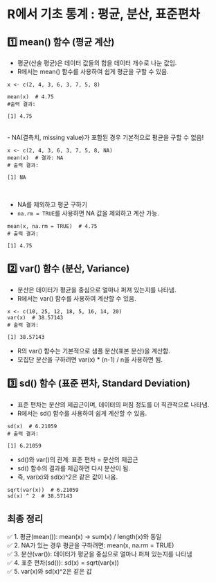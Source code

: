 # R에서 기초 통계 : 평균, 분산, 표준편차

## 1️⃣ mean() 함수 (평균 계산)
- 평균(산술 평균)은 데이터 값들의 합을 데이터 개수로 나눈 값임.
- R에서는 mean() 함수를 사용하여 쉽게 평균을 구할 수 있음.
```
x <- c(2, 4, 3, 6, 3, 7, 5, 8)

mean(x)  # 4.75
#출력 결과:

[1] 4.75
```

<br>
- NA(결측치, missing value)가 포함된 경우 기본적으로 평균을 구할 수 없음!

```
x <- c(2, 4, 3, 6, 3, 7, 5, 8, NA)
mean(x)  # 결과: NA
# 출력 결과:

[1] NA
```
<br>

 
- NA를 제외하고 평균 구하기
-  `na.rm = TRUE`를 사용하면 NA 값을 제외하고 계산 가능.
```
mean(x, na.rm = TRUE)  # 4.75
# 출력 결과:

[1] 4.75
```

## 2️⃣ var() 함수 (분산, Variance)
- 분산은 데이터가 평균을 중심으로 얼마나 퍼져 있는지를 나타냄.
- R에서는 var() 함수를 사용하여 계산할 수 있음.
```
x <- c(10, 25, 12, 18, 5, 16, 14, 20)
var(x)  # 38.57143
# 출력 결과:

[1] 38.57143
```
- R의 var() 함수는 기본적으로 샘플 분산(표본 분산)을 계산함.
- 모집단 분산을 구하려면 var(x) * (n-1) / n을 사용하면 됨.

## 3️⃣ sd() 함수 (표준 편차, Standard Deviation)
- 표준 편차는 분산의 제곱근이며, 데이터의 퍼짐 정도를 더 직관적으로 나타냄.
- R에서는 sd() 함수를 사용하여 쉽게 계산할 수 있음.
```
sd(x)  # 6.21059
# 출력 결과:

[1] 6.21059
```
- sd()와 var()의 관계: 표준 편차 = 분산의 제곱근
- sd() 함수의 결과를 제곱하면 다시 분산이 됨.
- 즉, var(x)와 sd(x)^2은 같은 값이 나옴.
```
sqrt(var(x))  # 6.21059
sd(x) ^ 2  # 38.57143
```

## 최종 정리 
✅ 1. 평균(mean()): mean(x) → sum(x) / length(x)와 동일  
✅ 2. NA가 있는 경우 평균을 구하려면: mean(x, na.rm = TRUE)  
✅ 3. 분산(var()): 데이터가 평균을 중심으로 얼마나 퍼져 있는지를 나타냄  
✅ 4. 표준 편차(sd()): sd(x) = sqrt(var(x))    
✅ 5. var(x)와 sd(x)^2은 같은 값  
